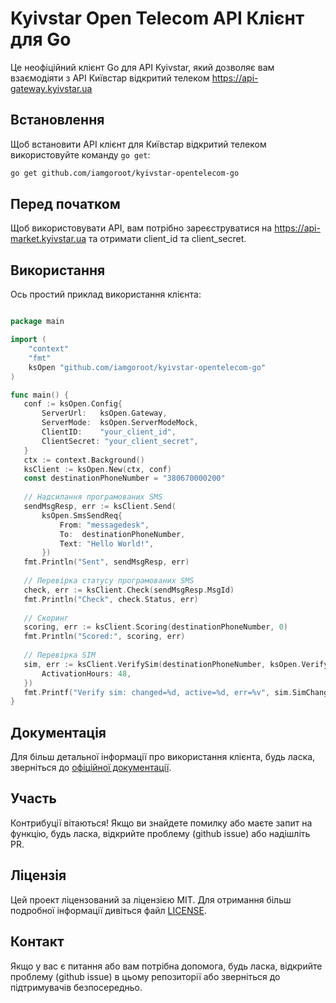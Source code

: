 # Kyivstar Open Telecom API Клієнт для Go

Це неофіційний клієнт Go для API Kyivstar, який дозволяє вам взаємодіяти з API Київстар відкритий телеком https://api-gateway.kyivstar.ua

## Встановлення

Щоб встановити API клієнт для Київстар відкритий телеком використовуйте команду `go get`:

```bash
go get github.com/iamgoroot/kyivstar-opentelecom-go
```
## Перед початком

Щоб використовувати API, вам потрібно зареєструватися на https://api-market.kyivstar.ua та отримати client_id та client_secret.

## Використання

Ось простий приклад використання клієнта:

```go

package main

import (
	"context"
	"fmt"
	ksOpen "github.com/iamgoroot/kyivstar-opentelecom-go"
)

func main() {
   conf := ksOpen.Config{
       ServerUrl:   ksOpen.Gateway,
       ServerMode:  ksOpen.ServerModeMock,
       ClientID:    "your_client_id",
       ClientSecret: "your_client_secret",
   }
   ctx := context.Background()
   ksClient := ksOpen.New(ctx, conf)
   const destinationPhoneNumber = "380670000200"
	
   // Надсилання програмованих SMS
   sendMsgResp, err := ksClient.Send(
       ksOpen.SmsSendReq{
           From: "messagedesk",
           To:  destinationPhoneNumber,
           Text: "Hello World!",
       })
   fmt.Println("Sent", sendMsgResp, err)
   
   // Перевірка статусу програмованих SMS
   check, err := ksClient.Check(sendMsgResp.MsgId)
   fmt.Println("Check", check.Status, err)
   
   // Скоринг
   scoring, err := ksClient.Scoring(destinationPhoneNumber, 0)
   fmt.Println("Scored:", scoring, err)
   
   // Перевірка SIM
   sim, err := ksClient.VerifySim(destinationPhoneNumber, ksOpen.VerifySimReq{
       ActivationHours: 48,
   })
   fmt.Printf("Verify sim: changed=%d, active=%d, err=%v", sim.SimChanged, sim.IsActive, err)
}

```

## Документація

Для більш детальної інформації про використання клієнта, будь ласка, зверніться до [офіційної документації](https://api-gateway.kyivstar.ua).

## Участь

Контрибуції вітаються! Якщо ви знайдете помилку або маєте запит на функцію, будь ласка, відкрийте проблему (github issue) або надішліть PR.

## Ліцензія

Цей проект ліцензований за ліцензією MIT. Для отримання більш подробної інформації дивіться файл [LICENSE](LICENSE).

## Контакт

Якщо у вас є питання або вам потрібна допомога, будь ласка, відкрийте проблему (github issue) в цьому репозиторії або зверніться до підтримувачів безпосередньо.